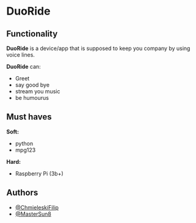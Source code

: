 # DuoRide

## Functionality

**DuoRide** is a device/app that is supposed to keep you company by using voice lines. 

**DuoRide** can:
* Greet
* say good bye
* stream you music
* be humourus 

## Must haves
 
**Soft:** 
* python
* mpg123

**Hard:** 

* Raspberry Pi (3b+)

## Authors

- [@ChmieleskiFilip](https://github.com/ChmieleskiFilip)
- [@MasterSun8](https://github.com/MasterSun8)
